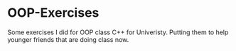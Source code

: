 # OOP-Exercises
Some exercises I did for OOP class C++ for Univeristy. Putting them to help younger friends that are doing class now.
